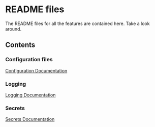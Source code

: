 # README files

The README files for all the features are contained here.
Take a look around.

## Contents

### Configuration files

[Configuration Documentation](ConfigurationFile.md)

### Logging

[Logging Documentation](Logging.md)

### Secrets

[Secrets Documentation](Secrets.md)

